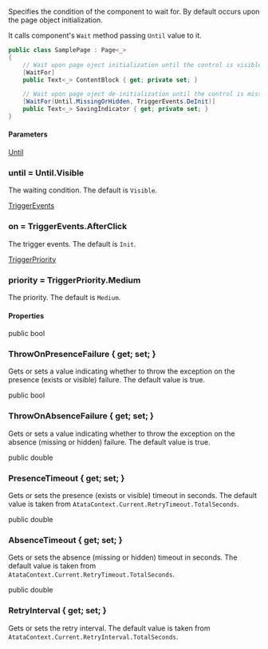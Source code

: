 Specifies the condition of the component to wait for. By default occurs upon the page object initialization.

It calls component's `Wait` method passing `Until` value to it.

```cs
public class SamplePage : Page<_>
{
    // Wait upon page oject initialization until the control is visible.
    [WaitFor]
    public Text<_> ContentBlock { get; private set; }

    // Wait upon page oject de-initialization until the control is missing or hidden.
    [WaitFor(Until.MissingOrHidden, TriggerEvents.DeInit)]
    public Text<_> SavingIndicator { get; private set; }
}
```

#### Parameters

<div class="member">
    <span class="head"><a href="#until" class="type">Until</a></span>
    <h3><span class="body">until</span><span class="tail"> = <span class="type">Until</span>.Visible</span></h3>
</div>

The waiting condition. The default is `Visible`.

<div class="member">
    <span class="head"><a href="#triggerevents" class="type">TriggerEvents</a></span>
    <h3><span class="body">on</span><span class="tail"> = <span class="type">TriggerEvents</span>.AfterClick</span></h3>
</div>

The trigger events. The default is `Init`.

<div class="member">
    <span class="head"><a href="#triggerpriority" class="type">TriggerPriority</a></span>
    <h3><span class="body">priority</span><span class="tail"> = <span class="type">TriggerPriority</span>.Medium</span></h3>
</div>

The priority. The default is `Medium`.

#### Properties

<div class="member">
    <span class="head"><span class="keyword">public</span> <span class="keyword">bool</span></span>
    <h3><span class="body">ThrowOnPresenceFailure</span><span class="tail"> { <span class="keyword">get</span>; <span class="keyword">set</span>; }</span></h3>
</div>

Gets or sets a value indicating whether to throw the exception on the presence (exists or visible) failure. The default value is true.

<div class="member">
    <span class="head"><span class="keyword">public</span> <span class="keyword">bool</span></span>
    <h3><span class="body">ThrowOnAbsenceFailure</span><span class="tail"> { <span class="keyword">get</span>; <span class="keyword">set</span>; }</span></h3>
</div>

Gets or sets a value indicating whether to throw the exception on the absence (missing or hidden) failure. The default value is true.

<div class="member">
    <span class="head"><span class="keyword">public</span> <span class="keyword">double</span></span>
    <h3><span class="body">PresenceTimeout</span><span class="tail"> { <span class="keyword">get</span>; <span class="keyword">set</span>; }</span></h3>
</div>

Gets or sets the presence (exists or visible) timeout in seconds. The default value is taken from `AtataContext.Current.RetryTimeout.TotalSeconds`.

<div class="member">
    <span class="head"><span class="keyword">public</span> <span class="keyword">double</span></span>
    <h3><span class="body">AbsenceTimeout</span><span class="tail"> { <span class="keyword">get</span>; <span class="keyword">set</span>; }</span></h3>
</div>

Gets or sets the absence (missing or hidden) timeout in seconds. The default value is taken from `AtataContext.Current.RetryTimeout.TotalSeconds`.

<div class="member">
    <span class="head"><span class="keyword">public</span> <span class="keyword">double</span></span>
    <h3><span class="body">RetryInterval</span><span class="tail"> { <span class="keyword">get</span>; <span class="keyword">set</span>; }</span></h3>
</div>

Gets or sets the retry interval. The default value is taken from `AtataContext.Current.RetryInterval.TotalSeconds`.
